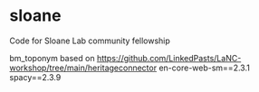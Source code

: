 # sloane
Code for Sloane Lab community fellowship

bm_toponym based on https://github.com/LinkedPasts/LaNC-workshop/tree/main/heritageconnector
en-core-web-sm==2.3.1
spacy==2.3.9
